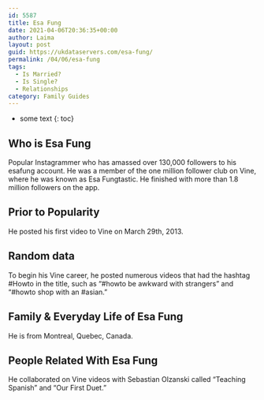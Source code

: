 ```yaml
---
id: 5587
title: Esa Fung
date: 2021-04-06T20:36:35+00:00
author: Laima
layout: post
guid: https://ukdataservers.com/esa-fung/
permalink: /04/06/esa-fung
tags:
  - Is Married?
  - Is Single?
  - Relationships
category: Family Guides
---
```


* some text
{: toc}


## Who is Esa Fung
                  
                  
                  
Popular Instagrammer who has amassed over 130,000 followers to his esafung account. He was a member of the one million follower club on Vine, where he was known as Esa Fungtastic. He finished with more than 1.8 million followers on the app.
                  
              
            
              
            
                
                
                
## Prior to Popularity
                  
                  
                  
He posted his first video to Vine on March 29th, 2013.
                  
              
            
              
            
                
                
                
## Random data
                  
                  
                  
To begin his Vine career, he posted numerous videos that had the hashtag #Howto in the title, such as &#8220;#howto be awkward with strangers&#8221; and &#8220;#howto shop with an #asian.&#8221;
                  
              
            
              
            
                
                
                
## Family & Everyday Life of Esa Fung
                  
                  
                  
He is from Montreal, Quebec, Canada.
                  
              
            
              
            
                
                
                
## People Related With Esa Fung
                  
                  
                  
He collaborated on Vine videos with Sebastian Olzanski called &#8220;Teaching Spanish&#8221; and &#8220;Our First Duet.&#8221;
                  
              
            
              
            
                
              
            
              
              
            
            
              
            
          
          
          